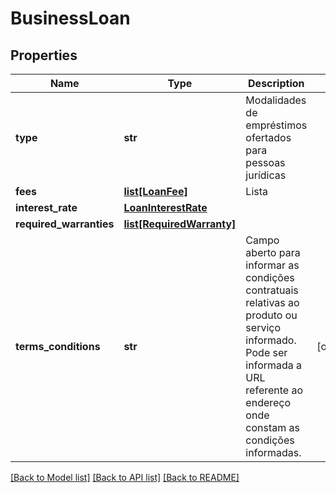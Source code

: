 # BusinessLoan

## Properties
Name | Type | Description | Notes
------------ | ------------- | ------------- | -------------
**type** | **str** | Modalidades de empréstimos ofertados para pessoas jurídicas | 
**fees** | [**list[LoanFee]**](LoanFee.md) | Lista | 
**interest_rate** | [**LoanInterestRate**](LoanInterestRate.md) |  | 
**required_warranties** | [**list[RequiredWarranty]**](RequiredWarranty.md) |  | 
**terms_conditions** | **str** | Campo aberto para informar as condições contratuais relativas ao produto ou serviço informado. Pode ser informada a URL referente ao endereço onde constam as condições informadas. | [optional] 

[[Back to Model list]](../README.md#documentation-for-models) [[Back to API list]](../README.md#documentation-for-api-endpoints) [[Back to README]](../README.md)

